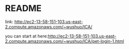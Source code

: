 # README #

link: http://ec2-13-58-151-103.us-east-2.compute.amazonaws.com/~wushuo/ICA/

you can start at here:http://ec2-13-58-151-103.us-east-2.compute.amazonaws.com/~wushuo/ICA/pet-login-1.html
